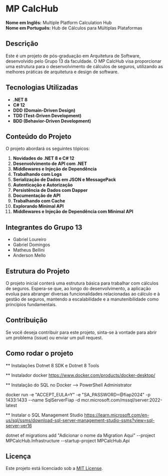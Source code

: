 # MP CalcHub

**Nome em Inglês:** Multiple Platform Calculation Hub  
**Nome em Português:** Hub de Cálculos para Múltiplas Plataformas

## Descrição

Este é um projeto de pós-graduação em Arquitetura de Software, desenvolvido pelo Grupo 13 da faculdade. O MP CalcHub visa proporcionar uma estrutura para o desenvolvimento de cálculos de seguros, utilizando as melhores práticas de arquitetura e design de software.

## Tecnologias Utilizadas

- **.NET 8**
- **C# 12**
- **DDD (Domain-Driven Design)**
- **TDD (Test-Driven Development)**
- **BDD (Behavior-Driven Development)**

## Conteúdo do Projeto

O projeto abordará os seguintes tópicos:

1. **Novidades do .NET 8 e C# 12**
2. **Desenvolvimento de API com .NET**
3. **Middlewares e Injeção de Dependência**
4. **Trabalhando com Logs**
5. **Serialização de Dados em JSON e MessagePack**
6. **Autenticação e Autorização**
7. **Persistência de Dados com Dapper**
8. **Documentação de API**
9. **Trabalhando com Cache**
10. **Explorando Minimal API**
11. **Middlewares e Injeção de Dependência com Minimal API**

## Integrantes do Grupo 13

- Gabriel Loureiro
- Gabriel Domingos
- Matheus Bellini
- Anderson Mello

## Estrutura do Projeto

O projeto inicial conterá uma estrutura básica para trabalhar com cálculos de seguros. Espera-se que, ao longo do desenvolvimento, a aplicação evolua para abranger diversas funcionalidades relacionadas ao cálculo e à gestão de seguros, mantendo a escalabilidade e a manutenibilidade como princípios fundamentais.

## Contribuição

Se você deseja contribuir para este projeto, sinta-se à vontade para abrir um problema (issue) ou enviar um pull request.

## Como rodar o projeto

** Instalações
Dotnet 8 SDK e 
Dotnet 8 Tools

** Instalador docker
https://www.docker.com/products/docker-desktop/

** Instalação do SQL no Docker --> PowerShell Administrator

docker run -e "ACCEPT_EULA=Y" -e "SA_PASSWORD=@fiap2024" -p 1433:1433 --name SqlServerFiap -d mcr.microsoft.com/mssql/server:2022-latest

** Instalar o SQL Management Studio
https://learn.microsoft.com/en-us/sql/ssms/download-sql-server-management-studio-ssms?view=sql-server-ver16

dotnet ef migrations add "Adicionar o nome da Migration Aqui" --project MPCalcHub.Infrastructure --startup-project MPCalcHub.Api

## Licença

Este projeto está licenciado sob a [MIT License](LICENSE).

